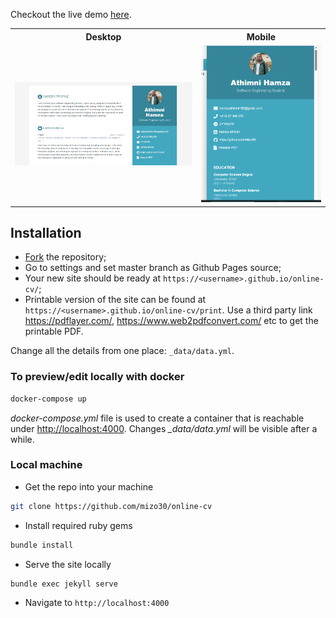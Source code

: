 
Checkout the live demo [here](https://mizo30.github.io/online-cv/).
<table>
  <tr>
    <th>Desktop</th>
    <th>Mobile</th>
  </tr>
  <tr>
    <td>
        <img src="./assets/images/01.png?raw=true"/>
    </td>
    <td>
        <img src="./assets/images/mobile1.png?raw=true"/>
    </td>
  </tr>
</table>

## Installation

* [Fork](https://github.com/mizo30/online-cv) the repository;
* Go to settings and set master branch as Github Pages source;
* Your new site should be ready at `https://<username>.github.io/online-cv/`;
* Printable version of the site can be found at `https://<username>.github.io/online-cv/print`. Use a third party link https://pdflayer.com/, https://www.web2pdfconvert.com/ etc to get the printable PDF.

Change all the details from one place: `_data/data.yml`.

### To preview/edit locally with docker

```sh
docker-compose up
```

*docker-compose.yml* file is used to create a container that is reachable under <http://localhost:4000>.
Changes *_data/data.yml* will be visible after a while.

### Local machine

* Get the repo into your machine 

```bash
git clone https://github.com/mizo30/online-cv
```

* Install required ruby gems

```bash
bundle install
```

* Serve the site locally

```bash
bundle exec jekyll serve
```

* Navigate to `http://localhost:4000`

